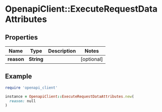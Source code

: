 # OpenapiClient::ExecuteRequestDataAttributes

## Properties

| Name | Type | Description | Notes |
| ---- | ---- | ----------- | ----- |
| **reason** | **String** |  | [optional] |

## Example

```ruby
require 'openapi_client'

instance = OpenapiClient::ExecuteRequestDataAttributes.new(
  reason: null
)
```

